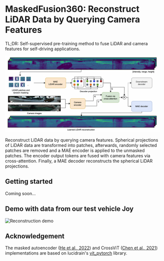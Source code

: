 # MaskedFusion360: Reconstruct LiDAR Data by Querying Camera Features
TL;DR: Self-supervised pre-training method to fuse LiDAR and camera features for self-driving applications. 

![Model architecture](masked-fusion-360.png)

Reconstruct LiDAR data by querying camera features. Spherical projections of LiDAR data are transformed into patches, afterwards, randomly selected patches are removed and a MAE encoder is applied to the unmasked patches. The encoder output tokens are fused with camera features via cross-attention. Finally, a MAE decoder reconstructs the spherical LiDAR projections.

## Getting started
Coming soon...

## Demo with data from our test vehicle Joy

![Reconstruction demo](masked-fusion-360-joy.gif)

## Acknowledgement
The masked autoencoder ([He et al., 2022](https://arxiv.org/abs/2111.06377)) and CrossViT ([Chen et al., 2021](https://arxiv.org/abs/2103.14899)) implementations are based on lucidrain's [vit_pytorch](https://github.com/lucidrains/vit-pytorch) library. 
